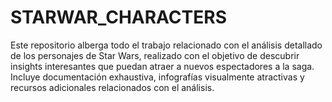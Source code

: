 # STARWAR_CHARACTERS
Este repositorio alberga todo el trabajo relacionado con el análisis detallado de los personajes de Star Wars, realizado con el objetivo de descubrir insights interesantes que puedan atraer a nuevos espectadores a la saga. Incluye documentación exhaustiva, infografías visualmente atractivas y recursos adicionales relacionados con el análisis.
